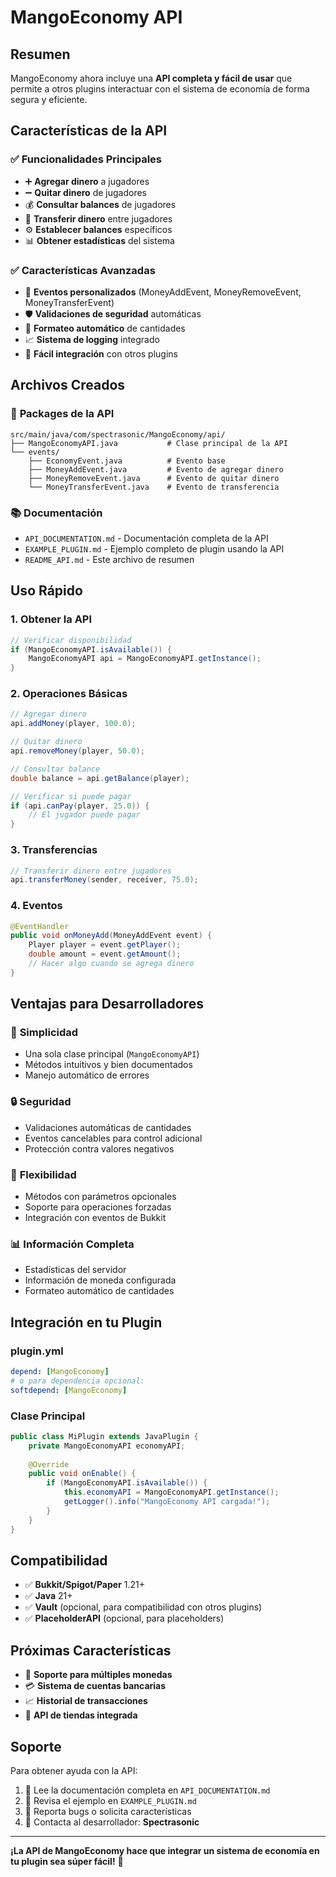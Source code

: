 # MangoEconomy API

## Resumen

MangoEconomy ahora incluye una **API completa y fácil de usar** que permite a otros plugins interactuar con el sistema de economía de forma segura y eficiente.

## Características de la API

### ✅ **Funcionalidades Principales**
- ➕ **Agregar dinero** a jugadores
- ➖ **Quitar dinero** de jugadores  
- 💰 **Consultar balances** de jugadores
- 🔄 **Transferir dinero** entre jugadores
- ⚙️ **Establecer balances** específicos
- 📊 **Obtener estadísticas** del sistema

### ✅ **Características Avanzadas**
- 🎯 **Eventos personalizados** (MoneyAddEvent, MoneyRemoveEvent, MoneyTransferEvent)
- 🛡️ **Validaciones de seguridad** automáticas
- 🎨 **Formateo automático** de cantidades
- 📈 **Sistema de logging** integrado
- 🔧 **Fácil integración** con otros plugins

## Archivos Creados

### 📁 **Packages de la API**
```
src/main/java/com/spectrasonic/MangoEconomy/api/
├── MangoEconomyAPI.java           # Clase principal de la API
└── events/
    ├── EconomyEvent.java          # Evento base
    ├── MoneyAddEvent.java         # Evento de agregar dinero
    ├── MoneyRemoveEvent.java      # Evento de quitar dinero
    └── MoneyTransferEvent.java    # Evento de transferencia
```

### 📚 **Documentación**
- `API_DOCUMENTATION.md` - Documentación completa de la API
- `EXAMPLE_PLUGIN.md` - Ejemplo completo de plugin usando la API
- `README_API.md` - Este archivo de resumen

## Uso Rápido

### 1. **Obtener la API**
```java
// Verificar disponibilidad
if (MangoEconomyAPI.isAvailable()) {
    MangoEconomyAPI api = MangoEconomyAPI.getInstance();
}
```

### 2. **Operaciones Básicas**
```java
// Agregar dinero
api.addMoney(player, 100.0);

// Quitar dinero
api.removeMoney(player, 50.0);

// Consultar balance
double balance = api.getBalance(player);

// Verificar si puede pagar
if (api.canPay(player, 25.0)) {
    // El jugador puede pagar
}
```

### 3. **Transferencias**
```java
// Transferir dinero entre jugadores
api.transferMoney(sender, receiver, 75.0);
```

### 4. **Eventos**
```java
@EventHandler
public void onMoneyAdd(MoneyAddEvent event) {
    Player player = event.getPlayer();
    double amount = event.getAmount();
    // Hacer algo cuando se agrega dinero
}
```

## Ventajas para Desarrolladores

### 🚀 **Simplicidad**
- Una sola clase principal (`MangoEconomyAPI`)
- Métodos intuitivos y bien documentados
- Manejo automático de errores

### 🔒 **Seguridad**
- Validaciones automáticas de cantidades
- Eventos cancelables para control adicional
- Protección contra valores negativos

### 🎯 **Flexibilidad**
- Métodos con parámetros opcionales
- Soporte para operaciones forzadas
- Integración con eventos de Bukkit

### 📊 **Información Completa**
- Estadísticas del servidor
- Información de moneda configurada
- Formateo automático de cantidades

## Integración en tu Plugin

### **plugin.yml**
```yaml
depend: [MangoEconomy]
# o para dependencia opcional:
softdepend: [MangoEconomy]
```

### **Clase Principal**
```java
public class MiPlugin extends JavaPlugin {
    private MangoEconomyAPI economyAPI;
    
    @Override
    public void onEnable() {
        if (MangoEconomyAPI.isAvailable()) {
            this.economyAPI = MangoEconomyAPI.getInstance();
            getLogger().info("MangoEconomy API cargada!");
        }
    }
}
```

## Compatibilidad

- ✅ **Bukkit/Spigot/Paper** 1.21+
- ✅ **Java** 21+
- ✅ **Vault** (opcional, para compatibilidad con otros plugins)
- ✅ **PlaceholderAPI** (opcional, para placeholders)

## Próximas Características

- 🔄 **Soporte para múltiples monedas**
- 💳 **Sistema de cuentas bancarias**
- 📈 **Historial de transacciones**
- 🏪 **API de tiendas integrada**

## Soporte

Para obtener ayuda con la API:

1. 📖 Lee la documentación completa en `API_DOCUMENTATION.md`
2. 👀 Revisa el ejemplo en `EXAMPLE_PLUGIN.md`
3. 🐛 Reporta bugs o solicita características
4. 💬 Contacta al desarrollador: **Spectrasonic**

---

**¡La API de MangoEconomy hace que integrar un sistema de economía en tu plugin sea súper fácil!** 🎉